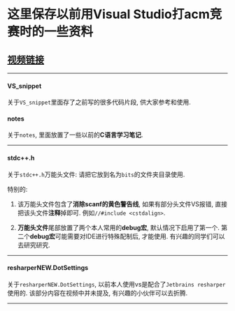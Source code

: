 # 这里保存以前用Visual Studio打acm竞赛时的一些资料

## [视频链接](https://www.bilibili.com/video/BV1Sb4y1U7zJ)

---

#### VS_snippet

关于`VS_snippet`里面存了之前写的很多代码片段, 供大家参考和使用.

#### notes

关于`notes`, 里面放置了一些以前的**C语言学习笔记**. 

---

#### stdc++.h

关于`stdc++.h`万能头文件: 请把它放到名为`bits`的文件夹目录使用. 

特别的:

  1. 该万能头文件包含了**消除scanf的黄色警告线**, 如果有部分头文件VS报错, 直接把该头文件**注释**掉即可. 例如`//#include <cstdalign>`. 
	
  2. **万能头文件**尾部放置了两个本人常用的**debug宏**, 默认情况下启用了第一个. 第二个**debug宏**可能需要对IDE进行特殊配制后, 才能使用. 有兴趣的同学们可以去研究研究.

---

#### resharperNEW.DotSettings

关于`resharperNEW.DotSettings`, 以前本人使用vs是配合了`Jetbrains resharper`使用的. 该部分内容在视频中并未提及, 有兴趣的小伙伴可以去折腾. 

---
